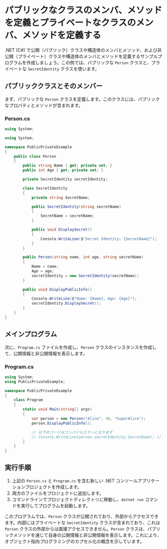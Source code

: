 # パブリックなクラスのメンバ、メソッドを定義とプライベートなクラスのメンバ、メソッドを定義する

.NET (C#) で公開（パブリック）クラスや構造体のメンバとメソッド、および非公開（プライベート）クラスや構造体のメンバとメソッドを定義するサンプルプログラムを作成しましょう。この例では、パブリックな `Person` クラスと、プライベートな `SecretIdentity` クラスを使います。

## パブリッククラスとそのメンバー
まず、パブリックな `Person` クラスを定義します。このクラスには、パブリックなプロパティとメソッドが含まれます。

### Person.cs

```csharp
using System;

using System;

namespace PublicPrivateExample
{
	public class Person
	{
		public string Name { get; private set; }
		public int Age { get; private set; }

		private SecretIdentity secretIdentity;

		class SecretIdentity
		{
			private string SecretName;

			public SecretIdentity(string secretName)
			{
				SecretName = secretName;
			}

			public void DisplaySecret()
			{
				Console.WriteLine($"Secret Identity: {SecretName}");
			}
		}

		public Person(string name, int age, string secretName)
		{
			Name = name;
			Age = age;
			secretIdentity = new SecretIdentity(secretName);
		}

		public void DisplayPublicInfo()
		{
			Console.WriteLine($"Name: {Name}, Age: {Age}");
			secretIdentity.DisplaySecret();
		}
	}
}
```

## メインプログラム
次に、`Program.cs` ファイルを作成し、`Person` クラスのインスタンスを作成して、公開情報と非公開情報を表示します。

### Program.cs

```csharp
using System;
using PublicPrivateExample;

namespace PublicPrivateExample
{
	class Program
	{
		static void Main(string[] args)
		{
			var person = new Person("Alice", 30, "SuperAlice");
			person.DisplayPublicInfo();

			// 以下のコードはコンパイルエラーになります
			// Console.WriteLine(person.secretIdentity.SecretName); // 秘密のアイデンティティへの直接アクセスは許可されていません
		}
	}
}
```

## 実行手順
1. 上記の `Person.cs` と `Program.cs` を含む新しい .NET コンソールアプリケーションプロジェクトを作成します。
2. 両方のファイルをプロジェクトに追加します。
3. コマンドラインでプロジェクトディレクトリに移動し、`dotnet run` コマンドを実行してプログラムを起動します。

このプログラムでは、`Person` クラスが公開されており、外部からアクセスできます。内部にはプライベートな `SecretIdentity` クラスが含まれており、これは `Person` クラスの外部からは直接アクセスできません。`Person` クラスは、パブリックメソッドを通じて自身の公開情報と非公開情報を表示します。これにより、オブジェクト指向プログラミングのカプセル化の概念を示しています。

